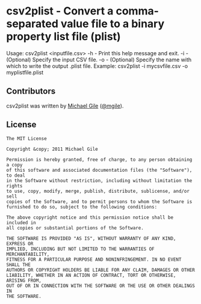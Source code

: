 csv2plist - Convert a comma-separated value file to a binary property list file (plist)
=====================================

Usage: csv2plist <inputfile.csv>
	-h		- Print this help message and exit.
	-i		- (Optional) Specify the input CSV file.
	-o		- (Optional) Specify the name with which to write the output .plist file.
Example: csv2plist -i mycsvfile.csv -o myplistfile.plist

Contributors
------------

csv2plist was written by [Michael Gile](http://mgile.com) ([@mgile](http://twitter.com/mgile)).

License
-------
	The MIT License

	Copyright &copy; 2011 Michael Gile
	
	Permission is hereby granted, free of charge, to any person obtaining a copy
	of this software and associated documentation files (the "Software"), to deal
	in the Software without restriction, including without limitation the rights
	to use, copy, modify, merge, publish, distribute, sublicense, and/or sell
	copies of the Software, and to permit persons to whom the Software is
	furnished to do so, subject to the following conditions:
	
	The above copyright notice and this permission notice shall be included in
	all copies or substantial portions of the Software.
	
	THE SOFTWARE IS PROVIDED "AS IS", WITHOUT WARRANTY OF ANY KIND, EXPRESS OR
	IMPLIED, INCLUDING BUT NOT LIMITED TO THE WARRANTIES OF MERCHANTABILITY,
	FITNESS FOR A PARTICULAR PURPOSE AND NONINFRINGEMENT. IN NO EVENT SHALL THE
	AUTHORS OR COPYRIGHT HOLDERS BE LIABLE FOR ANY CLAIM, DAMAGES OR OTHER
	LIABILITY, WHETHER IN AN ACTION OF CONTRACT, TORT OR OTHERWISE, ARISING FROM,
	OUT OF OR IN CONNECTION WITH THE SOFTWARE OR THE USE OR OTHER DEALINGS IN
	THE SOFTWARE.